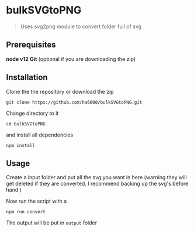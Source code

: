 # bulkSVGtoPNG
> Uses svg2png module to convert folder full of svg

## Prerequisites 
**node v12**
**Git** (optional if you are downloading the zip)

## Installation
Clone the the repository or download the zip 

`git clone https://github.com/ha6000/bulkSVGtoPNG.git`

Change directory to it

`cd bulkSVGtoPNG`

and install all dependencies

`npm install`

## Usage
Create a input folder and put all the svg you want in here (warning they will get deleted if they are converted. I recommend backing up the svg's before hand )

Now run the script with a

`npm run convert`

The output will be put in `output` folder
